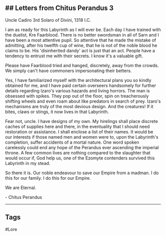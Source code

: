 ## ## Letters from Chitus Perandus 3

Uncle Cadiro 3rd Solaro of Divini, 1318 I.C.

I am as ready for this Labyrinth as I will ever be. Each day I have trained with the duelist, Kre Faarblood. There is no better swordsman in all of Sarn and I have been a most attentive pupil. So attentive that he made the mistake of admitting, after his twelfth cup of wine, that he is not of the noble blood he claims to be. His 'disinherited dandy' act is just that an act. People have a tendency to entrust me with their secrets. I know it's a valuable gift.

Please have Faarblood tried and hanged, discretely, away from the crowds. We simply can't have commoners impersonating their betters.

Yes, I have familiarized myself with the architectural plans you so kindly obtained for me, and I have paid certain overseers handsomely for further details regarding Izaro's various hazards and living horrors. The man is obsessed with spikes. They pop out of the floor, spin on treacherously shifting wheels and even roam about like predators in search of prey. Izaro's mechanisms are truly of the most devious design. And the creatures! If it bites, claws or stings, it now lives in that Labyrinth.

Fear not, uncle. I have designs of my own. My hirelings shall place discrete caches of supplies here and there, in the eventuality that I should need restoration or assistance. I shall enclose a list of their names. It would be our interests if those named men and women were to, upon the Labyrinth's completion, suffer accidents of a mortal nature. One word spoken carelessly could end any hope of the Perandus ever ascending the imperial throne. A few common lives are nothing compared to the slaughter that would occur if, God help us, one of the Ezomyte contenders survived this Labyrinth in my stead.

So there it is. Our noble endeavour to save our Empire from a madman. I do this for our family. I do this for our Empire.

We are Eternal.

\- Chitus Perandus

---
## Tags
#Lore 